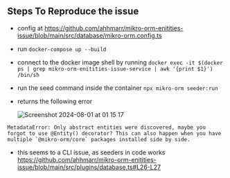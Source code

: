 ## Steps To Reproduce the issue

- config at https://github.com/ahhmarr/mikro-orm-enitities-issue/blob/main/src/database/mikro-orm.config.ts
- run `docker-compose up --build`
- connect to the docker image shell by running `docker exec -it $(docker ps | grep mikro-orm-enitities-issue-service | awk '{print $1}') /bin/sh`
- run the seed command inside the container `npx mikro-orm seeder:run`
- returns the following error

  ![Screenshot 2024-08-01 at 01 15 17](https://github.com/user-attachments/assets/4785aff3-b4a7-43e2-9b5b-26f3bdbaac88)

```
MetadataError: Only abstract entities were discovered, maybe you forgot to use @Entity() decorator? This can also happen when you have multiple `@mikro-orm/core` packages installed side by side.
```

- this seems to a CLI issue, as seeders in code works https://github.com/ahhmarr/mikro-orm-enitities-issue/blob/main/src/plugins/database.ts#L26-L27
